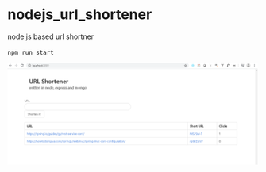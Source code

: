 # nodejs_url_shortener
node js based url shortner


`npm run start`


![How does it look like ?](/url_shortener_screenshot.png)